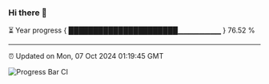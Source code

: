 ### Hi there 👋

⏳ Year progress { ██████████████████████▁▁▁▁▁▁▁▁ } 76.52 %

---

⏰ Updated on Mon, 07 Oct 2024 01:19:45 GMT

![Progress Bar CI](https://github.com/liununu/liununu/workflows/Progress%20Bar%20CI/badge.svg)
